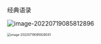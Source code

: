 经典语录

 ![image-20220719085812896](C:\Users\HP\AppData\Roaming\Typora\typora-user-images\image-20220719085812896.png)

<img src="C:\Users\HP\AppData\Roaming\Typora\typora-user-images\image-20220719085828041.png" alt="image-20220719085828041" style="zoom:50%;" />